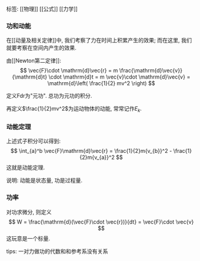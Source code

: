 标签: [[物理]] [[公式]] [[力学]]
### 功和动能

在[[动量及相关定律]]中, 我们考察了力在时间上积累产生的效果; 而在这里, 我们就要考察在空间内产生的效果. 

由[[Newton第二定律]]: 
$$
\vec{F}\cdot \mathrm{d}\vec{r} = m \frac{\mathrm{d}\vec{v}}{\mathrm{d}t} \cdot \mathrm{d}t = m \vec{v}\cdot \mathrm{d}\vec{v} = \mathrm{d}\left( \frac{1}{2} mv^2 \right)
$$

定义Fdr为"元功". 总功为元功的积分. 

再定义$\frac{1}{2}mv^2$为运动物体的动能, 常常记作$E_{k}$. 

### 动能定理

上述式子积分可以得到: 
$$
\int_{a}^b \vec{F}\mathrm{d}\vec{r} = \frac{1}{2}m{v_{b}}^2 - \frac{1}{2}m{v_{a}}^2
$$
这就是动能定理. 

说明: 
	动能是状态量, 功是过程量. 

### 功率

对功求微分, 则定义
$$
W = \frac{\mathrm{d}(\vec{F}\cdot \vec{r})}{dt} = \vec{F}\cdot \vec{v}
$$
这玩意是一个标量. 

tips: 一对力做功的代数和和参考系没有关系